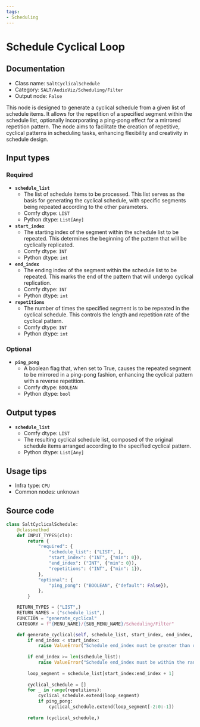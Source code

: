 ```yaml
---
tags:
- Scheduling
---
```


# Schedule Cyclical Loop
## Documentation
- Class name: `SaltCyclicalSchedule`
- Category: `SALT/AudioViz/Scheduling/Filter`
- Output node: `False`

This node is designed to generate a cyclical schedule from a given list of schedule items. It allows for the repetition of a specified segment within the schedule list, optionally incorporating a ping-pong effect for a mirrored repetition pattern. The node aims to facilitate the creation of repetitive, cyclical patterns in scheduling tasks, enhancing flexibility and creativity in schedule design.
## Input types
### Required
- **`schedule_list`**
    - The list of schedule items to be processed. This list serves as the basis for generating the cyclical schedule, with specific segments being repeated according to the other parameters.
    - Comfy dtype: `LIST`
    - Python dtype: `List[Any]`
- **`start_index`**
    - The starting index of the segment within the schedule list to be repeated. This determines the beginning of the pattern that will be cyclically replicated.
    - Comfy dtype: `INT`
    - Python dtype: `int`
- **`end_index`**
    - The ending index of the segment within the schedule list to be repeated. This marks the end of the pattern that will undergo cyclical replication.
    - Comfy dtype: `INT`
    - Python dtype: `int`
- **`repetitions`**
    - The number of times the specified segment is to be repeated in the cyclical schedule. This controls the length and repetition rate of the cyclical pattern.
    - Comfy dtype: `INT`
    - Python dtype: `int`
### Optional
- **`ping_pong`**
    - A boolean flag that, when set to True, causes the repeated segment to be mirrored in a ping-pong fashion, enhancing the cyclical pattern with a reverse repetition.
    - Comfy dtype: `BOOLEAN`
    - Python dtype: `bool`
## Output types
- **`schedule_list`**
    - Comfy dtype: `LIST`
    - The resulting cyclical schedule list, composed of the original schedule items arranged according to the specified cyclical pattern.
    - Python dtype: `List[Any]`
## Usage tips
- Infra type: `CPU`
- Common nodes: unknown


## Source code
```python
class SaltCyclicalSchedule:
    @classmethod
    def INPUT_TYPES(cls):
        return {
            "required": {
                "schedule_list": ("LIST", ),
                "start_index": ("INT", {"min": 0}),
                "end_index": ("INT", {"min": 0}),
                "repetitions": ("INT", {"min": 1}),
            },
            "optional": {
                "ping_pong": ("BOOLEAN", {"default": False}),
            },
        }

    RETURN_TYPES = ("LIST",)
    RETURN_NAMES = ("schedule_list",)
    FUNCTION = "generate_cyclical"
    CATEGORY = f"{MENU_NAME}/{SUB_MENU_NAME}/Scheduling/Filter"

    def generate_cyclical(self, schedule_list, start_index, end_index, repetitions, ping_pong=False):
        if end_index < start_index:
            raise ValueError("Schedule end_index must be greater than or equal to start_index.")
        
        if end_index >= len(schedule_list):
            raise ValueError("Schedule end_index must be within the range of the schedule_list.")
        
        loop_segment = schedule_list[start_index:end_index + 1]
        
        cyclical_schedule = []
        for _ in range(repetitions):
            cyclical_schedule.extend(loop_segment)
            if ping_pong:
                cyclical_schedule.extend(loop_segment[-2:0:-1])
        
        return (cyclical_schedule,)

```
